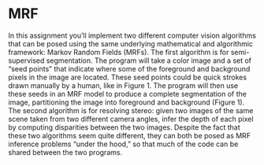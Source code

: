 MRF
===
In this assignment you’ll implement two different computer vision algorithms that can be posed using the
same underlying mathematical and algorithmic framework: Markov Random Fields (MRFs).
The first algorithm is for semi-supervised segmentation. The program will take a color image and a set of
“seed points” that indicate where some of the foreground and background pixels in the image are located.
These seed points could be quick strokes drawn manually by a human, like in Figure 1. The program will
then use these seeds in an MRF model to produce a complete segmentation of the image, partitioning the
image into foreground and background (Figure 1). The second algorithm is for resolving stereo: given two
images of the same scene taken from two different camera angles, infer the depth of each pixel by computing
disparities between the two images.
Despite the fact that these two algorithms seem quite different, they can both be posed as MRF inference
problems “under the hood,” so that much of the code can be shared between the two programs.
